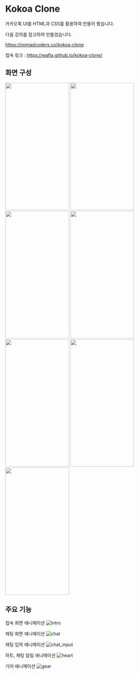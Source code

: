 # Kokoa Clone

카카오톡 UI를 HTML과 CSS를 활용하여 만들어 봤습니다.

다음 강의를 참고하여 만들었습니다.

https://nomadcoders.co/kokoa-clone

접속 링크 : https://wafla.github.io/kokoa-clone/

## 화면 구성
<img src="https://github.com/wafla/kokoa-clone/assets/50083524/f7d2f06a-a3ad-4024-a770-c11f304628b8" width=200 height=400>
<img src="https://github.com/wafla/kokoa-clone/assets/50083524/95fd4b8f-0747-4aec-859c-734115b2cade" width=200 height=400>
<img src="https://github.com/wafla/kokoa-clone/assets/50083524/957280ba-a83c-47cc-a613-aff5749aab0d" width=200 height=400>
<img src="https://github.com/wafla/kokoa-clone/assets/50083524/b6a78ffa-16ac-4f6a-bc02-a02b29b7068d" width=200 height=400>
<img src="https://github.com/wafla/kokoa-clone/assets/50083524/5c7a118a-82a9-4f9a-8db0-8d28ccb12e18" width=200 height=400>
<img src="https://github.com/wafla/kokoa-clone/assets/50083524/27e7da5b-87b4-47a9-8bf8-510bf337b1d4" width=200 height=400>
<img src="https://github.com/wafla/kokoa-clone/assets/50083524/7fef1243-a6ea-4cd4-b1b2-d4950573a825" width=200 height=400>



## 주요 기능

접속 화면 애니메이션
![Intro](https://github.com/wafla/kokoa-clone/assets/50083524/8906f321-3d2b-435d-b645-17e612586f66)

채팅 화면 애니메이션
![chat](https://github.com/wafla/kokoa-clone/assets/50083524/01b75ffa-c459-4df5-a506-56288b0d5222)

채팅 입력 애니메이션
![chat_input](https://github.com/wafla/kokoa-clone/assets/50083524/c44f414d-7b26-40f0-ae56-b7f2be40ce5c)

하트, 채팅 알림 애니메이션
![heart](https://github.com/wafla/kokoa-clone/assets/50083524/048edcd4-76c2-4bb4-b582-d71ce5dddde9)

기어 애니메이션
![gear](https://github.com/wafla/kokoa-clone/assets/50083524/8d3634d1-6871-41fd-8478-cf1969cb2aa9)
